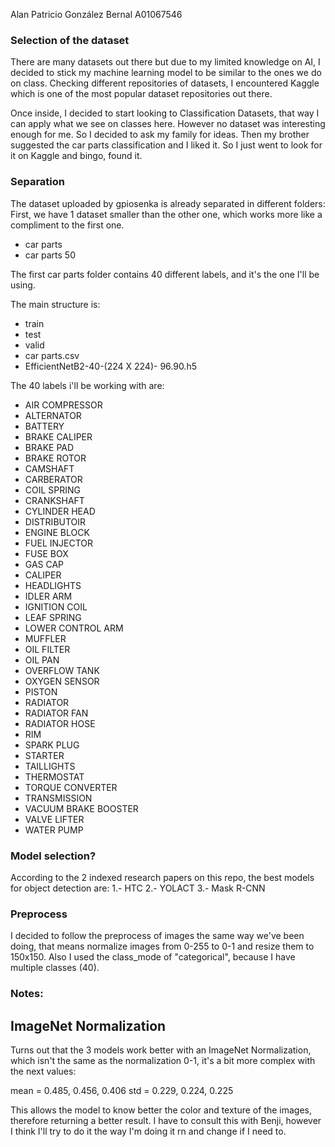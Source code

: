 Alan Patricio González Bernal
A01067546

### Selection of the dataset
There are many datasets out there but due to my limited knowledge on
AI, I decided to stick my machine learning model to be similar to the ones
we do on class. Checking different repositories of datasets, I encountered
Kaggle which is one of the most popular dataset repositories out there. 

Once inside, I decided to start looking to Classification Datasets, that way
I can apply what we see on classes here. However no dataset was interesting
enough for me. So I decided to ask my family for ideas. Then my brother
suggested the car parts classification and I liked it. So I just went to look
for it on Kaggle and bingo, found it.

### Separation
The dataset uploaded by gpiosenka is already separated in different folders:
First, we have 1 dataset smaller than the other one, which works more like a 
compliment to the first one.
- car parts
- car parts 50

The first car parts folder contains 40 different labels, and it's the one
I'll be using.

The main structure is:
- train
- test
- valid
- car parts.csv
- EfficientNetB2-40-(224 X 224)- 96.90.h5

The 40 labels i'll be working with are:
- AIR COMPRESSOR
- ALTERNATOR
- BATTERY
- BRAKE CALIPER
- BRAKE PAD
- BRAKE ROTOR
- CAMSHAFT
- CARBERATOR
- COIL SPRING
- CRANKSHAFT
- CYLINDER HEAD
- DISTRIBUTOIR
- ENGINE BLOCK
- FUEL INJECTOR
- FUSE BOX
- GAS CAP
- CALIPER
- HEADLIGHTS
- IDLER ARM
- IGNITION COIL
- LEAF SPRING
- LOWER CONTROL ARM
- MUFFLER
- OIL FILTER
- OIL PAN
- OVERFLOW TANK
- OXYGEN SENSOR
- PISTON
- RADIATOR
- RADIATOR FAN
- RADIATOR HOSE
- RIM
- SPARK PLUG
- STARTER
- TAILLIGHTS
- THERMOSTAT
- TORQUE CONVERTER
- TRANSMISSION
- VACUUM BRAKE BOOSTER
- VALVE LIFTER
- WATER PUMP

### Model selection?
According to the 2 indexed research papers on this repo, the best models for
object detection are:
1.- HTC
2.- YOLACT
3.- Mask R-CNN

### Preprocess
I decided to follow the preprocess of images the same way we've been doing,
that means normalize images from 0-255 to 0-1 and resize them to 150x150.
Also I used the class_mode of "categorical", because I have multiple classes
(40).


### Notes:
## ImageNet Normalization
Turns out that the 3 models work better with an ImageNet Normalization,
which isn't the same as the normalization 0-1, it's a bit more complex with
the next values:

mean = 0.485, 0.456, 0.406
std = 0.229, 0.224, 0.225

This allows the model to know better the color and texture of the images,
therefore returning a better result. I have to consult this with Benji,
however I think I'll try to do it the way I'm doing it rn and change if
I need to.
